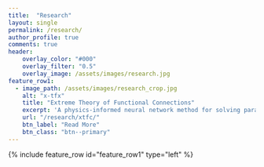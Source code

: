 ```yaml
---
title:  "Research"
layout: single
permalink: /research/
author_profile: true
comments: true
header:
    overlay_color: "#000"
    overlay_filter: "0.5"
    overlay_image: /assets/images/research.jpg
feature_row1:
  - image_path: /assets/images/research_crop.jpg
    alt: "x-tfx"
    title: "Extreme Theory of Functional Connections"
    excerpt: 'A physics-informed neural network method for solving parametric differential equations.'
    url: "/research/xtfc/"
    btn_label: "Read More"
    btn_class: "btn--primary"
---
```


{% include feature_row id="feature_row1" type="left" %}
